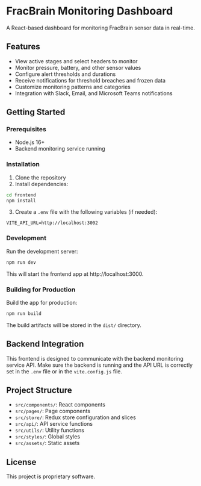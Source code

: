 # FracBrain Monitoring Dashboard

A React-based dashboard for monitoring FracBrain sensor data in real-time.

## Features

- View active stages and select headers to monitor
- Monitor pressure, battery, and other sensor values
- Configure alert thresholds and durations
- Receive notifications for threshold breaches and frozen data
- Customize monitoring patterns and categories
- Integration with Slack, Email, and Microsoft Teams notifications

## Getting Started

### Prerequisites

- Node.js 16+
- Backend monitoring service running

### Installation

1. Clone the repository
2. Install dependencies:

```bash
cd frontend
npm install
```

3. Create a `.env` file with the following variables (if needed):

```
VITE_API_URL=http://localhost:3002
```

### Development

Run the development server:

```bash
npm run dev
```

This will start the frontend app at http://localhost:3000.

### Building for Production

Build the app for production:

```bash
npm run build
```

The build artifacts will be stored in the `dist/` directory.

## Backend Integration

This frontend is designed to communicate with the backend monitoring service API. Make sure the backend is running and the API URL is correctly set in the `.env` file or in the `vite.config.js` file.

## Project Structure

- `src/components/`: React components
- `src/pages/`: Page components
- `src/store/`: Redux store configuration and slices
- `src/api/`: API service functions
- `src/utils/`: Utility functions
- `src/styles/`: Global styles
- `src/assets/`: Static assets

## License

This project is proprietary software. 